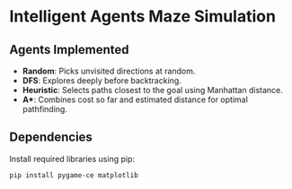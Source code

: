 # Intelligent Agents Maze Simulation

## Agents Implemented
- **Random**: Picks unvisited directions at random.
- **DFS**: Explores deeply before backtracking.
- **Heuristic**: Selects paths closest to the goal using Manhattan distance.
- **A\***: Combines cost so far and estimated distance for optimal pathfinding.

## Dependencies

Install required libraries using pip:

```bash
pip install pygame-ce matplotlib